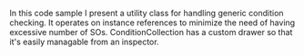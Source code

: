 In this code sample I present a utility class for handling generic condition checking. It operates on instance references to minimize the need of having excessive number of SOs. ConditionCollection has a custom drawer so that it's easily managable from an inspector. 
